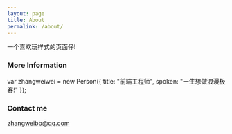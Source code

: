 ```yaml
---
layout: page
title: About
permalink: /about/
---
```


一个喜欢玩样式的页面仔!

### More Information

var zhangweiwei = new Person({ title: "前端工程师", spoken: "一生想做浪漫极客!" });

### Contact me

[zhangweibb@qq.com](mailto:zhangweibb@qq.com)
